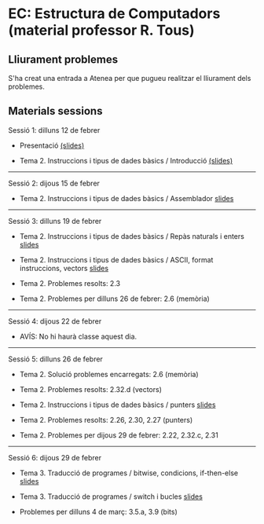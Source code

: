 # EC: Estructura de Computadors (material professor R. Tous)

<!--

## Seguiment online

Quan sigui possible, les classes també es podran seguir via Google Meet a l'enllaç: [https://meet.google.com/zci-dneh-krk](https://meet.google.com/zci-dneh-krk)

-->

## Lliurament problemes

S'ha creat una entrada a Atenea per que pugueu realitzar el lliurament dels problemes.

## Materials sessions

Sessió 1: dilluns 12 de febrer

* Presentació [(slides)](./slides/sessio1_1_presentacio.pdf)

* Tema 2. Instruccions i tipus de dades bàsics / Introducció [(slides)](./slides/sessio1_2_tema2_intro.pdf)



<hr>

Sessió 2: dijous 15 de febrer

* Tema 2. Instruccions i tipus de dades bàsics / Assemblador [slides](./slides/sessio2_1_tema2_assemblador.pdf)


<hr>

Sessió 3: dilluns 19 de febrer

* Tema 2. Instruccions i tipus de dades bàsics / Repàs naturals i enters [slides](./slides/sessio3_1_tema2_enters.pdf)

* Tema 2. Instruccions i tipus de dades bàsics / ASCII, format instruccions, vectors [slides](./slides/sessio3_2_tema2_ascii_instr_vectors.pdf)

* Tema 2. Problemes resolts: 2.3

* Tema 2. Problemes per dilluns 26 de febrer: 2.6 (memòria)

<hr>

Sessió 4: dijous 22 de febrer

* AVÍS: No hi haurà classe aquest dia.

<!--
NO PER ABSENCIA
* Tema 2. Solució problemes encarregats: 2.6 (memòria)

* Tema 2. Problemes resolts: 2.32.d (vectors)

* Tema 2. Instruccions i tipus de dades bàsics / punters [slides](./slides/sessio4_1_tema2_punters.pdf)

* Tema 2. Problemes resolts: 2.26, 2.30, 2.27 (punters)

* Tema 2. Problemes per dilluns 26 de febrer: 2.22, 2.32.c, 2.31 
-->


<hr>

Sessió 5: dilluns 26 de febrer

* Tema 2. Solució problemes encarregats: 2.6 (memòria) <!-- [solucions](./problemes/tema2_2_6.pdf) -->

* Tema 2. Problemes resolts: 2.32.d (vectors) <!-- [solucions](./problemes/tema2_2_32.pdf) -->

* Tema 2. Instruccions i tipus de dades bàsics / punters [slides](./slides/sessio4_1_tema2_punters.pdf)

* Tema 2. Problemes resolts: 2.26, 2.30, 2.27 (punters)

* Tema 2. Problemes per dijous 29 de febrer: 2.22, 2.32.c, 2.31


<!--
<hr>
NO JA QUE VAIG RECUPERAR ANTERIOR
Sessió 5: dilluns 26 de febrer

* Tema 2. Solució problemes encarregats: 2.22, 2.32.c, 2.31

* Tema 2. Examen de problemes [enunciats](./problemes/expr2_extended.pdf) i [solucions](./problemes/expr2s_extended.pdf)
-->

<hr>

Sessió 6: dijous 29 de febrer

* Tema 3. Traducció de programes / bitwise, condicions, if-then-else [slides](./slides/sessio6_1_tema3_condicionals.pdf)

* Tema 3. Traducció de programes / switch i bucles [slides](./slides/sessio7_1_tema3_switch_i_bucles.pdf)

* Problemes per dilluns 4 de març: 3.5.a, 3.9 (bits)

<!--
<hr>

Sessió 7: dilluns 4 de març

* Tema 3. Solució problemes encarregats: 3.5.a, 3.9 (bits)

* Tema 3. Traducció de programes / subrutines [slides](./slides/sessio7_2_tema3_subrutines.pdf)
-->
<!--
<hr>

Sessió 8: dijous 7 de març

* Tema 3. Traducció de programes / subrutines (continuació)

* Tema 3. Problemes resolts: 3.28 (subrutines)

* Tema 3. Estructura de la memòria, compilació, assemblatge, enllaçat i càrrega [slides](./slides/sessio9_1_tema3_mem_i_compilacio.pdf)

* Problemes per dilluns 14 de març: 3.34, 3.26, 3.36 (subrutines)
-->
<!--
<hr>

Sessió 9: dilluns 11 de març

* Tema 3. Solució problemes encarregats: 3.34, 3.26, 3.36 (subrutines) [solucions](./problemes/tema3_3_34_3_26_3_36.pdf)

* Tema 4. Matrius [slides](./slides/sessio9_2_tema4_matrius1.pdf)
-->
<!--
<hr>

Sessió 10: dijous 14 de març

* Tema 4. Examen de problemes [enunciats](./problemes/expr3i4.pdf) [solucions](./problemes/expr3i4s.pdf)
-->
<!--
<hr>

Sessió 11: dilluns 18 de març

* Tema 4. Problemes resolts: 4.8 

* Tema 1. Rendiment i consum [slides](./slides/sessio11_1_tema1_rendiment.pdf)
-->
<!--
<hr>

Sessió 12: dijous 21 de març

* Tema 1. Problemes resolts: 1.3, 1.6 (rendiment i consum)

* Tema 1. Examen de problemes [enunciats](./problemes/expr1_v2.pdf) [solucions](./problemes/expr1_v2s.pdf)

* Solucions problemes 4.2, 4.9, 1.7, 1.11 (no els hem treballat a classe però per si algú vol ampliar): [solucions](./problemes/tema1_4_2_4_9_1_7_1_11.pdf)
-->
<!--
<hr>

**************** SETMANA SANTA *****************

<hr>

EXAMEN PARCIAL: dimarts 9 d'abril

* Examen Parcial. Seguiu les instruccions de la convocatòria publicada al Racó.
-->
<!--
<hr>

Sessió 13: dijous 11 d'abril

* Tema 5. Aritmètica d'enters i coma flotant / 5.1-5.3 Aritmètica d'enters [slides](./slides/sessio12_1_tema5_1_aritmeticaentera_1.pdf)
	

* Tema 5. Problemes resolts: 5.11.b, 5.15.a
-->
<!--
<hr>
Sessió 14: dilluns 15 d'abril

* Tema 5. Aritmètica d'enters i coma flotant / 5.4 Representació [slides](./slides/sessio16_1_tema5_2_floats_1.pdf)

* Problemes per dimarts 11 d'abril: 5.23
-->
<!--
<hr>

Sessió 15: dijous 18 d'abril

* Tema 5. Solució problemes encarregats: 5.23

* Tema 5. Aritmètica d'enters i coma flotant / 5.4 Representació (continuació)

* Tema 5. Aritmètica d'enters i coma flotant / Suma i resta [slides](./slides/sessio17_1_tema5_2_floats_2.pdf)

* Tema 5. Problemes resolts: 5.27
-->
<!--
<hr>

Sessió 16: dilluns 22 d'abril

* Tema 5. Aritmètica d'enters i coma flotant / Suma i resta (continuació)

* Tema 5. Examen de problemes [enunciats](./problemes/expr5_part1.pdf) i [solucions](./problemes/expr5_part1s.pdf) 
-->
<!--

<hr>

Sessió 17: dijous 25 d'abril

* Tema 5. Aritmètica d'enters i coma flotant / Multiplicació i coma flotant a MIPS [slides](./slides/sessio17_2_tema5_3_floats_3.pdf)
 
* Tema 5. Examen de problemes [enunciats](./problemes/expr5_part2.pdf)  i [solucions](./problemes/expr5_part2s.pdf) 

-->
<!--
<hr>

Sessió 18: dilluns 29 d'abril

* Tema 6. Memòria cache / Introducció i disseny bàsic [slides](./slides/sessio19_1_tema6_1.pdf)

* Tema 6. Problemes resolts: 6.1
-->
<!--
<hr>

Sessió 19: dijous 2 de maig


* Tema 6. Memòria cache / Part 2: Gestió de les escriptures [slides](./slides/sessio22_1_tema6_2.pdf)
-->
<!--
<hr>

Sessió 20: dilluns 6 de maig

* Tema 6. Problemes resolts: 6.2

* Tema 6. Memòria cache / Part 3: Model de temps i millores [slides](./slides/sessio23_1_tema6_3.pdf)

* Tema 6. Examen de problemes [enunciats](./problemes/expr6.pdf) i i [solucions](./problemes/expr6s.pdf)

* Problemes per dilluns 15 de maig: 6.7
-->
<!--
<hr>

Sessió 21: dijous 9 de maig

* Tema 6. Solució problemes encarregats: 6.7 [solucions](./problemes/tema6_6_7_6_11.pdf) 

* Tema 6. Memòria cache / Part 3: Model de temps i millores (continuació)

* Tema 6. Problemes resolts: 6.10 

-->
<!--
<hr>

Sessió 22: dilluns 13 de maig

* Tema 6. Problemes resolts: 6.11 

* Tema 6. Examen de problemes 2 [enunciats](./problemes/expr6_2.pdf) i [solucions](./problemes/expr6_2s.pdf)

-->
<!--
<hr>

Sessió 23: dijous 16 de maig

* Tema 7. Memòria virtual [slides](./slides/sessio26_1_tema7_1.pdf)

* Tema 7. Problemes resolts: 7.1, 7.4 [solucions](./problemes/tema7_7_4.pdf)

-->
<!--
<hr>

Sessió 24: dimarts 21 de maig

* Tema 7. Memòria virtual (TLB)

* Problemes per dilluns 29 de maig: 7.6

-->
<!--
<hr>

Sessió 25: dijous 23 de maig

* Tema 7. Solució problemes encarregats: 7.6

* Tema 7. Memòria virtual (protecció i compartició)

* Tema 7. Examen de problemes ([enunciats](./problemes/expr7.pdf)) i [solucions](./problemes/expr7s2.pdf)

-->
<!--
<hr>

Sessió 26: dimarts 27 de maig

* Tema 8 ([apunts](https://docencia.ac.upc.edu/FIB/grau/EC/privat/TeoriaEC-tema8.pdf))

* Tema 8. Examen de problemes ([enunciats](./problemes/expr8.pdf) i [solucions](./problemes/expr8s.pdf))

-->
<!--
<hr>

Sessió 27: dijous 30 de maig

* Repàs







